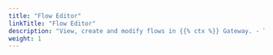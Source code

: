 ```yaml
---
title: "Flow Editor"
linkTitle: "Flow Editor"
description: "View, create and modify flows in {{% ctx %}} Gateway. - TODO"
weight: 1
---
```


